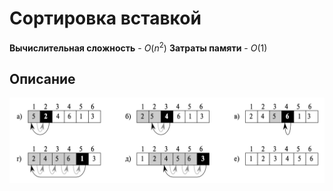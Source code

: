 # Сортировка вставкой
**Вычислительная сложность** - $O(n^2)$
**Затраты памяти** - $O(1)$

## Описание

![Описание алгоритма на странице 59](assets/insertionSort.png)